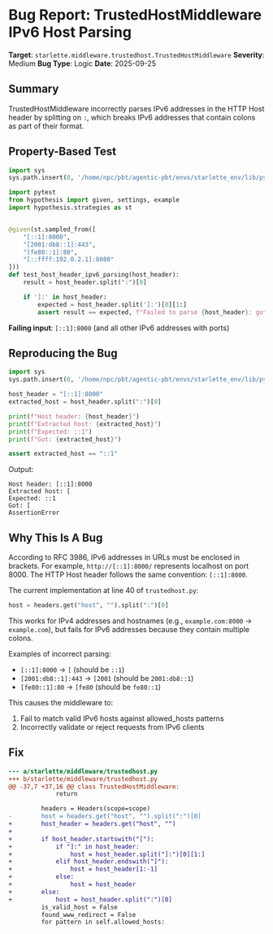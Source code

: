 # Bug Report: TrustedHostMiddleware IPv6 Host Parsing

**Target**: `starlette.middleware.trustedhost.TrustedHostMiddleware`
**Severity**: Medium
**Bug Type**: Logic
**Date**: 2025-09-25

## Summary

TrustedHostMiddleware incorrectly parses IPv6 addresses in the HTTP Host header by splitting on `:`, which breaks IPv6 addresses that contain colons as part of their format.

## Property-Based Test

```python
import sys
sys.path.insert(0, '/home/npc/pbt/agentic-pbt/envs/starlette_env/lib/python3.13/site-packages')

import pytest
from hypothesis import given, settings, example
import hypothesis.strategies as st


@given(st.sampled_from([
    "[::1]:8000",
    "[2001:db8::1]:443",
    "[fe80::1]:80",
    "[::ffff:192.0.2.1]:8080"
]))
def test_host_header_ipv6_parsing(host_header):
    result = host_header.split(":")[0]

    if ']:' in host_header:
        expected = host_header.split(']:')[0][1:]
        assert result == expected, f"Failed to parse {host_header}: got {result}, expected {expected}"
```

**Failing input**: `[::1]:8000` (and all other IPv6 addresses with ports)

## Reproducing the Bug

```python
import sys
sys.path.insert(0, '/home/npc/pbt/agentic-pbt/envs/starlette_env/lib/python3.13/site-packages')

host_header = "[::1]:8000"
extracted_host = host_header.split(":")[0]

print(f"Host header: {host_header}")
print(f"Extracted host: {extracted_host}")
print(f"Expected: ::1")
print(f"Got: {extracted_host}")

assert extracted_host == "::1"
```

Output:
```
Host header: [::1]:8000
Extracted host: [
Expected: ::1
Got: [
AssertionError
```

## Why This Is A Bug

According to RFC 3986, IPv6 addresses in URLs must be enclosed in brackets. For example, `http://[::1]:8000/` represents localhost on port 8000. The HTTP Host header follows the same convention: `[::1]:8000`.

The current implementation at line 40 of `trustedhost.py`:
```python
host = headers.get("host", "").split(":")[0]
```

This works for IPv4 addresses and hostnames (e.g., `example.com:8000` → `example.com`), but fails for IPv6 addresses because they contain multiple colons.

Examples of incorrect parsing:
- `[::1]:8000` → `[` (should be `::1`)
- `[2001:db8::1]:443` → `[2001` (should be `2001:db8::1`)
- `[fe80::1]:80` → `[fe80` (should be `fe80::1`)

This causes the middleware to:
1. Fail to match valid IPv6 hosts against allowed_hosts patterns
2. Incorrectly validate or reject requests from IPv6 clients

## Fix

```diff
--- a/starlette/middleware/trustedhost.py
+++ b/starlette/middleware/trustedhost.py
@@ -37,7 +37,16 @@ class TrustedHostMiddleware:
             return

         headers = Headers(scope=scope)
-        host = headers.get("host", "").split(":")[0]
+        host_header = headers.get("host", "")
+
+        if host_header.startswith("["):
+            if "]:" in host_header:
+                host = host_header.split("]:")[0][1:]
+            elif host_header.endswith("]"):
+                host = host_header[1:-1]
+            else:
+                host = host_header
+        else:
+            host = host_header.split(":")[0]
         is_valid_host = False
         found_www_redirect = False
         for pattern in self.allowed_hosts:
```